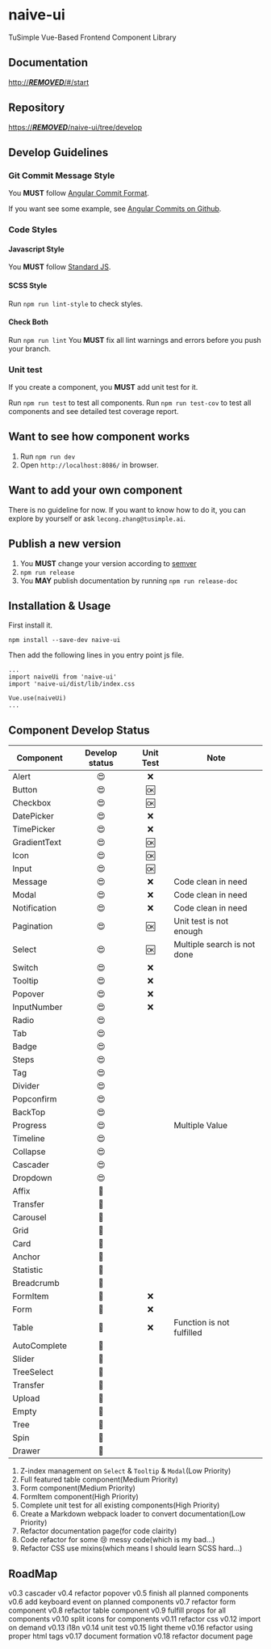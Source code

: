 # naive-ui
TuSimple Vue-Based Frontend Component Library
## Documentation
[http://***REMOVED***/#/start](http://***REMOVED***/#/start)
## Repository
[https://***REMOVED***/naive-ui/tree/develop](https://***REMOVED***/naive-ui/tree/develop)
## Develop Guidelines
### Git Commit Message Style
You **MUST** follow [Angular Commit Format](https://gist.github.com/brianclements/841ea7bffdb01346392c).

If you want see some example, see [Angular Commits on Github](https://github.com/angular/angular/commits/master).
### Code Styles
#### Javascript Style
You **MUST** follow [Standard JS](https://standardjs.com/).
#### SCSS Style
Run `npm run lint-style` to check styles.
#### Check Both
Run `npm run lint`
You **MUST** fix all lint warnings and errors before you push your branch.
### Unit test
If you create a component, you **MUST** add unit test for it.

Run `npm run test` to test all components.
Run `npm run test-cov` to test all components and see detailed test coverage report.

## Want to see how component works
1. Run `npm run dev`
2. Open `http://localhost:8086/` in browser.
## Want to add your own component
There is no guideline for now. If you want to know how to do it, you can explore by yourself or ask `lecong.zhang@tusimple.ai`.
## Publish a new version
1. You **MUST** change your version according to [semver](https://semver.org/)
2. `npm run release`
3. You **MAY** publish documentation by running `npm run release-doc`
## Installation & Usage
First install it.
```
npm install --save-dev naive-ui
```
Then add the following lines in you entry point js file.
```
...
import naiveUi from 'naive-ui'
import 'naive-ui/dist/lib/index.css

Vue.use(naiveUi)
...
```
## Component Develop Status
|Component|Develop status|Unit Test|Note|
|--|:--:|:--:|--|
|Alert|😍|❌||
|Button|😍|🆗||
|Checkbox|😍|🆗||
|DatePicker|😍|❌||
|TimePicker|😍|❌||
|GradientText|😍|🆗||
|Icon|😍|🆗||
|Input|😍|🆗||
|Message|😍|❌|Code clean in need|
|Modal|😍|❌|Code clean in need|
|Notification|😍|❌|Code clean in need|
|Pagination|😍|🆗|Unit test is not enough|
|Select|😍|🆗|Multiple search is not done|
|Switch|😍|❌||
|Tooltip|😍|❌||
|Popover|😍|❌||
|InputNumber|😍|❌||
|Radio|😍|||
|Tab|😍|||
|Badge|😍|||
|Steps|😍|||
|Tag|😍|||
|Divider|😍|||
|Popconfirm|😍|||
|BackTop|😍|||
|Progress|😍||Multiple Value|
|Timeline|😍|||
|Collapse|😍|||
|Cascader|😍|||
|Dropdown|😍|||
|Affix|🚧|||
|Transfer|🚧|||
|Carousel|🚧|||
|Grid|🚧|||
|Card|🚧|||
|Anchor|🚧|||
|Statistic|🚧|||
|Breadcrumb|🚧|||
|FormItem|🚧|❌||
|Form|🚧|❌||
|Table|🚧|❌|Function is not fulfilled|
|AutoComplete|🚧|||
|Slider|🚧|||
|TreeSelect|🚧|||
|Transfer|🚧|||
|Upload|🚧|||
|Empty|🚧|||
|Tree|🚧|||
|Spin|🚧|||
|Drawer|🚧|||

1. Z-index management on `Select` & `Tooltip` & `Modal`(Low Priority)
2. Full featured table component(Medium Priority)
3. Form component(Medium Priority)
4. FormItem component(High Priority)
5. Complete unit test for all existing components(High Priority)
6. Create a Markdown webpack loader to convert documentation(Low Priority)
7. Refactor documentation page(for code clairity)
8. Code refactor for some 😢  messy code(which is my bad...)
9. Refactor CSS use mixins(which means I should learn SCSS hard...)

## RoadMap
v0.3 cascader
v0.4 refactor popover
v0.5 finish all planned components
v0.6 add keyboard event on planned components
v0.7 refactor form component
v0.8 refactor table component
v0.9 fulfill props for all components
v0.10 split icons for components
v0.11 refactor css
v0.12 import on demand
v0.13 i18n
v0.14 unit test
v0.15 light theme
v0.16 refactor using proper html tags
v0.17 document formation
v0.18 refactor document page
